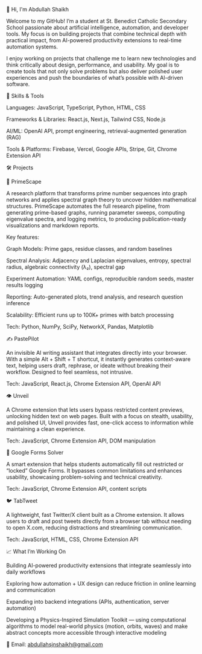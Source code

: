 👋 Hi, I'm Abdullah Shaikh

Welcome to my GitHub! I’m a student at St. Benedict Catholic Secondary School passionate about artificial intelligence, automation, and developer tools. My focus is on building projects that combine technical depth with practical impact, from AI-powered productivity extensions to real-time automation systems.

I enjoy working on projects that challenge me to learn new technologies and think critically about design, performance, and usability. My goal is to create tools that not only solve problems but also deliver polished user experiences and push the boundaries of what’s possible with AI-driven software.

🧠 Skills & Tools

Languages: JavaScript, TypeScript, Python, HTML, CSS
 
 Frameworks & Libraries: React.js, Next.js, Tailwind CSS, Node.js
 
 AI/ML: OpenAI API, prompt engineering, retrieval-augmented generation (RAG)

 Tools & Platforms: Firebase, Vercel, Google APIs, Stripe, Git, Chrome Extension API

🛠️ Projects


🔢 PrimeScape

A research platform that transforms prime number sequences into graph networks and applies spectral graph theory to uncover hidden mathematical structures. PrimeScape automates the full research pipeline, from generating prime-based graphs, running parameter sweeps, computing eigenvalue spectra, and logging metrics, to producing publication-ready visualizations and markdown reports.

Key features:

Graph Models: Prime gaps, residue classes, and random baselines

Spectral Analysis: Adjacency and Laplacian eigenvalues, entropy, spectral radius, algebraic connectivity (λ₂), spectral gap

Experiment Automation: YAML configs, reproducible random seeds, master results logging

Reporting: Auto-generated plots, trend analysis, and research question inference

Scalability: Efficient runs up to 100K+ primes with batch processing

Tech: Python, NumPy, SciPy, NetworkX, Pandas, Matplotlib

✍️ PastePilot

An invisible AI writing assistant that integrates directly into your browser. With a simple Alt + Shift + T shortcut, it instantly generates context-aware text, helping users draft, rephrase, or ideate without breaking their workflow. Designed to feel seamless, not intrusive.

Tech: JavaScript, React.js, Chrome Extension API, OpenAI API

👁️ Unveil

A Chrome extension that lets users bypass restricted content previews, unlocking hidden text on web pages. Built with a focus on stealth, usability, and polished UI, Unveil provides fast, one-click access to information while maintaining a clean experience.

Tech: JavaScript, Chrome Extension API, DOM manipulation

📄 Google Forms Solver

A smart extension that helps students automatically fill out restricted or “locked” Google Forms. It bypasses common limitations and enhances usability, showcasing problem-solving and technical creativity.

Tech: JavaScript, Chrome Extension API, content scripts

🐦 TabTweet

A lightweight, fast Twitter/X client built as a Chrome extension. It allows users to draft and post tweets directly from a browser tab without needing to open X.com, reducing distractions and streamlining communication.

Tech: JavaScript, HTML, CSS, Chrome Extension API

📈 What I’m Working On

Building AI-powered productivity extensions that integrate seamlessly into daily workflows


Exploring how automation + UX design can reduce friction in online learning and communication


Expanding into backend integrations (APIs, authentication, server automation)


Developing a Physics-Inspired Simulation Toolkit — using computational algorithms to model real-world physics (motion, orbits, waves) and make abstract concepts more accessible through interactive modeling




 📧 Email: abdullahsjnshaikh@gmail.com

